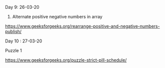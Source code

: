 Day 9: 26-03-20

1. Alternate positive negative numbers in array

https://www.geeksforgeeks.org/rearrange-positive-and-negative-numbers-publish/

Day 10 : 27-03-20

Puzzle 1

https://www.geeksforgeeks.org/puzzle-strict-pill-schedule/

